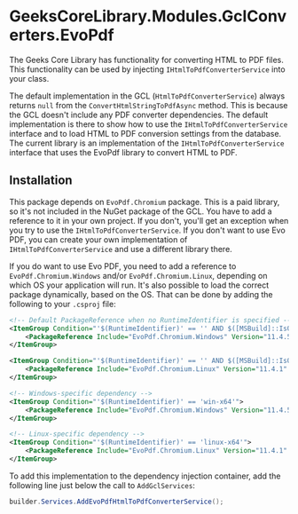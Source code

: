 # GeeksCoreLibrary.Modules.GclConverters.EvoPdf
The Geeks Core Library has functionality for converting HTML to PDF files. This functionality can be used by injecting `IHtmlToPdfConverterService` into your class.

The default implementation in the GCL (`HtmlToPdfConverterService`) always returns `null` from the `ConvertHtmlStringToPdfAsync` method. This is because the GCL doesn't include any PDF converter dependencies. The default implementation is there to show how to use the `IHtmlToPdfConverterService` interface and to load HTML to PDF conversion settings from the database. The current library is an implementation of the `IHtmlToPdfConverterService` interface that uses the EvoPdf library to convert HTML to PDF.

## Installation
This package depends on `EvoPdf.Chromium` package. This is a paid library, so it's not included in the NuGet package of the GCL. You have to add a reference to it in your own project. If you don't, you'll get an exception when you try to use the `IHtmlToPdfConverterService`. If you don't want to use Evo PDF, you can create your own implementation of `IHtmlToPdfConverterService` and use a different library there.

If you do want to use Evo PDF, you need to add a reference to `EvoPdf.Chromium.Windows` and/or `EvoPdf.Chromium.Linux`, depending on which OS your application will run. It's also possible to load the correct package dynamically, based on the OS. That can be done by adding the following to your `.csproj` file:
```xml
<!-- Default PackageReference when no RuntimeIdentifier is specified -->
<ItemGroup Condition="'$(RuntimeIdentifier)' == '' AND $([MSBuild]::IsOsPlatform('Windows'))">
    <PackageReference Include="EvoPdf.Chromium.Windows" Version="11.4.5" />
</ItemGroup>

<ItemGroup Condition="'$(RuntimeIdentifier)' == '' AND $([MSBuild]::IsOsPlatform('Linux'))">
    <PackageReference Include="EvoPdf.Chromium.Linux" Version="11.4.1" />
</ItemGroup>

<!-- Windows-specific dependency -->
<ItemGroup Condition="'$(RuntimeIdentifier)' == 'win-x64'">
    <PackageReference Include="EvoPdf.Chromium.Windows" Version="11.4.5" />
</ItemGroup>

<!-- Linux-specific dependency -->
<ItemGroup Condition="'$(RuntimeIdentifier)' == 'linux-x64'">
    <PackageReference Include="EvoPdf.Chromium.Linux" Version="11.4.1" />
</ItemGroup>
```

To add this implementation to the dependency injection container, add the following line just below the call to `AddGclServices`:
```c#
builder.Services.AddEvoPdfHtmlToPdfConverterService();
```
